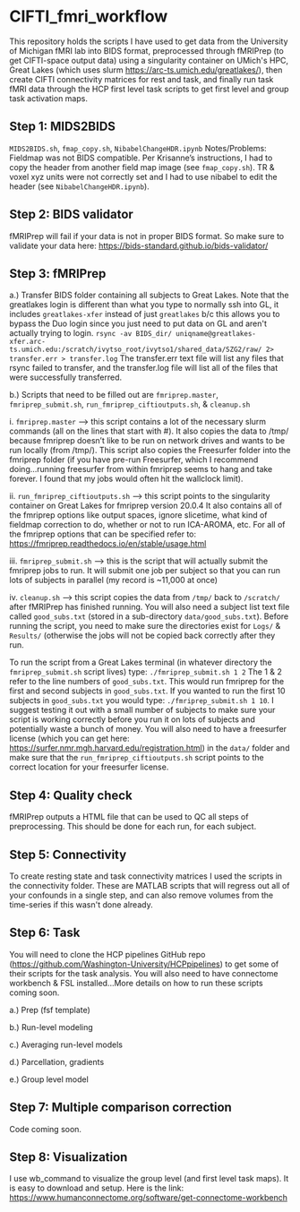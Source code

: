 # CIFTI_fmri_workflow
This repository holds the scripts I have used to get data from the University of Michigan fMRI lab into BIDS format, preprocessed through fMRIPrep (to get CIFTI-space output data) using a singularity container on UMich's HPC, Great Lakes (which uses slurm https://arc-ts.umich.edu/greatlakes/), then create CIFTI connectivity matrices for rest and task, and finally run task fMRI data through the HCP first level task scripts to get first level and group task activation maps. 

## Step 1: MIDS2BIDS  
`MIDS2BIDS.sh`, `fmap_copy.sh`, `NibabelChangeHDR.ipynb`
Notes/Problems: Fieldmap was not BIDS compatible. Per Krisanne’s instructions, I had to copy the header from another field map image (see `fmap_copy.sh`). TR & voxel xyz units were not correctly set and I had to use nibabel to edit the header (see `NibabelChangeHDR.ipynb`). 

## Step 2: BIDS validator
fMRIPrep will fail if your data is not in proper BIDS format. So make sure to validate your data here: https://bids-standard.github.io/bids-validator/

## Step 3: fMRIPrep

a.) Transfer BIDS folder containing all subjects to Great Lakes. Note that the greatlakes login is different than what you type to normally ssh into GL, it includes `greatlakes-xfer` instead of just `greatlakes` b/c this allows you to bypass the Duo login since you just need to put data on GL and aren't actually trying to login. 
`rsync -av BIDS_dir/ uniqname@greatlakes-xfer.arc-ts.umich.edu:/scratch/ivytso_root/ivytso1/shared_data/SZG2/raw/ 2> transfer.err > transfer.log` The transfer.err text file will list any files that rsync failed to transfer, and the transfer.log file will list all of the files that were successfully transferred. 

b.) Scripts that need to be filled out are `fmriprep.master`, `fmriprep_submit.sh`, `run_fmriprep_ciftioutputs.sh`, & `cleanup.sh`

  i. `fmriprep.master` --> this script contains a lot of the necessary slurm commands (all on the lines that start with #).     It also copies the data to /tmp/ because fmriprep doesn’t like to be run on network drives and wants to be run locally     (from /tmp/). This script also copies the Freesurfer folder into the fmriprep folder (if you have pre-run Freesurfer,      which I recommend doing...running freesurfer from within fmriprep seems to hang and take forever. I found that my jobs     would often hit the wallclock limit). 
  
  ii. `run_fmriprep_ciftioutputs.sh` --> this script points to the singularity container on Great Lakes for fmriprep version 20.0.4 It also contains all of the fmriprep options like output spaces, ignore slicetime, what kind of fieldmap       correction to do, whether or not to run ICA-AROMA, etc. For all of the fmriprep options that can be specified refer to: https://fmriprep.readthedocs.io/en/stable/usage.html
  
  iii. `fmriprep_submit.sh` --> this is the script that will actually submit the fmriprep jobs to run. It will submit one job per subject so that you can run lots of subjects in parallel (my record is ~11,000 at once)
  
  iv. `cleanup.sh` --> this script copies the data from `/tmp/` back to `/scratch/` after fMRIPrep has finished running. 
You will also need a subject list text file called `good_subs.txt` (stored in a sub-directory `data/good_subs.txt`).
Before running the script, you need to make sure the directories exist for `Logs/` & `Results/` (otherwise the jobs will not be copied back correctly after they run. 

To run the script from a Great Lakes terminal (in whatever directory the `fmriprep_submit.sh` script lives) type: `./fmriprep_submit.sh 1 2` The 1 & 2 refer to the line numbers of `good_subs.txt`. This would run fmriprep for the first and second subjects in `good_subs.txt`. If you wanted to run the first 10 subjects in `good_subs.txt` you would type: `./fmriprep_submit.sh 1 10`. I suggest testing it out with a small number of subjects to make sure your script is working correctly before you run it on lots of subjects and potentially waste a bunch of money. You will also need to have a freesurfer license (which you can get here: https://surfer.nmr.mgh.harvard.edu/registration.html) in the `data/` folder and make sure that the `run_fmriprep_ciftioutputs.sh` script points to the correct location for your freesurfer license. 

## Step 4: Quality check
fMRIPrep outputs a HTML file that can be used to QC all steps of preprocessing. This should be done for each run, for each subject. 

## Step 5: Connectivity 
To create resting state and task connectivity matrices I used the scripts in the connectivity folder. These are MATLAB scripts that will regress out all of your confounds in a single step, and can also remove volumes from the time-series if this wasn't done already. 

## Step 6: Task
You will need to clone the HCP pipelines GitHub repo (https://github.com/Washington-University/HCPpipelines) to get some of their scripts for the task analysis. You will also need to have connectome workbench & FSL installed...More details on how to run these scripts coming soon.

a.) Prep (fsf template)

b.) Run-level modeling

c.) Averaging run-level models

d.) Parcellation, gradients

e.) Group level model

## Step 7: Multiple comparison correction
Code coming soon.

## Step 8: Visualization 
I use wb_command to visualize the group level (and first level task maps). It is easy to download and setup. Here is the link: https://www.humanconnectome.org/software/get-connectome-workbench

